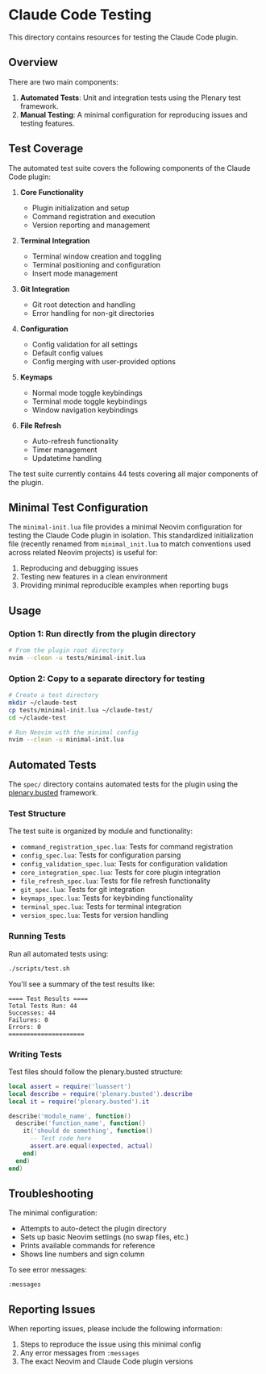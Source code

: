 # Claude Code Testing

This directory contains resources for testing the Claude Code plugin.

## Overview

There are two main components:

1. **Automated Tests**: Unit and integration tests using the Plenary test framework.
2. **Manual Testing**: A minimal configuration for reproducing issues and testing features.

## Test Coverage

The automated test suite covers the following components of the Claude Code plugin:

1. **Core Functionality**
   - Plugin initialization and setup
   - Command registration and execution
   - Version reporting and management

2. **Terminal Integration**
   - Terminal window creation and toggling
   - Terminal positioning and configuration
   - Insert mode management

3. **Git Integration**
   - Git root detection and handling
   - Error handling for non-git directories

4. **Configuration**
   - Config validation for all settings
   - Default config values
   - Config merging with user-provided options

5. **Keymaps**
   - Normal mode toggle keybindings
   - Terminal mode toggle keybindings
   - Window navigation keybindings

6. **File Refresh**
   - Auto-refresh functionality
   - Timer management
   - Updatetime handling

The test suite currently contains 44 tests covering all major components of the plugin.

## Minimal Test Configuration

The `minimal-init.lua` file provides a minimal Neovim configuration for testing the Claude Code plugin in isolation. This standardized initialization file (recently renamed from `minimal_init.lua` to match conventions used across related Neovim projects) is useful for:

1. Reproducing and debugging issues
2. Testing new features in a clean environment
3. Providing minimal reproducible examples when reporting bugs

## Usage

### Option 1: Run directly from the plugin directory

```bash
# From the plugin root directory
nvim --clean -u tests/minimal-init.lua
```

### Option 2: Copy to a separate directory for testing

```bash
# Create a test directory
mkdir ~/claude-test
cp tests/minimal-init.lua ~/claude-test/
cd ~/claude-test

# Run Neovim with the minimal config
nvim --clean -u minimal-init.lua
```

## Automated Tests

The `spec/` directory contains automated tests for the plugin using the [plenary.busted](https://github.com/nvim-lua/plenary.nvim) framework.

### Test Structure

The test suite is organized by module and functionality:

- `command_registration_spec.lua`: Tests for command registration
- `config_spec.lua`: Tests for configuration parsing
- `config_validation_spec.lua`: Tests for configuration validation
- `core_integration_spec.lua`: Tests for core plugin integration
- `file_refresh_spec.lua`: Tests for file refresh functionality
- `git_spec.lua`: Tests for git integration
- `keymaps_spec.lua`: Tests for keybinding functionality
- `terminal_spec.lua`: Tests for terminal integration
- `version_spec.lua`: Tests for version handling

### Running Tests

Run all automated tests using:

```bash
./scripts/test.sh
```

You'll see a summary of the test results like:

```plaintext
==== Test Results ====
Total Tests Run: 44
Successes: 44
Failures: 0
Errors: 0
=====================
```

### Writing Tests

Test files should follow the plenary.busted structure:

```lua
local assert = require('luassert')
local describe = require('plenary.busted').describe
local it = require('plenary.busted').it

describe('module_name', function()
  describe('function_name', function()
    it('should do something', function()
      -- Test code here
      assert.are.equal(expected, actual)
    end)
  end)
end)
```

## Troubleshooting

The minimal configuration:

- Attempts to auto-detect the plugin directory
- Sets up basic Neovim settings (no swap files, etc.)
- Prints available commands for reference
- Shows line numbers and sign column

To see error messages:

```vim
:messages
```

## Reporting Issues

When reporting issues, please include the following information:

1. Steps to reproduce the issue using this minimal config
2. Any error messages from `:messages`
3. The exact Neovim and Claude Code plugin versions
